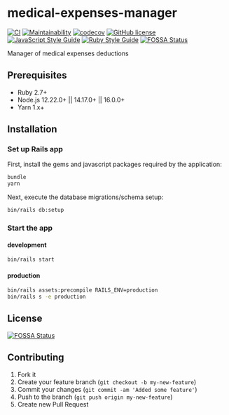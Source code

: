 # medical-expenses-manager

[![CI](https://github.com/mishina2228/medical-expenses-manager/workflows/ci/badge.svg)](https://github.com/mishina2228/medical-expenses-manager/actions)
[![Maintainability](https://api.codeclimate.com/v1/badges/58fc7e9f69118ecdb8ff/maintainability)](https://codeclimate.com/github/mishina2228/medical-expenses-manager/maintainability)
[![codecov](https://codecov.io/gh/mishina2228/medical-expenses-manager/branch/master/graph/badge.svg)](https://codecov.io/gh/mishina2228/medical-expenses-manager)
[![GitHub license](https://img.shields.io/github/license/mishina2228/medical-expenses-manager)](https://github.com/mishina2228/medical-expenses-manager/blob/master/LICENSE)
[![JavaScript Style Guide](https://img.shields.io/badge/code_style-standard-brightgreen.svg)](https://standardjs.com)
[![Ruby Style Guide](https://img.shields.io/badge/code_style-rubocop-brightgreen.svg)](https://github.com/rubocop/rubocop)
[![FOSSA Status](https://app.fossa.com/api/projects/git%2Bgithub.com%2Fmishina2228%2Fmedical-expenses-manager.svg?type=shield)](https://app.fossa.com/projects/git%2Bgithub.com%2Fmishina2228%2Fmedical-expenses-manager?ref=badge_shield)

Manager of medical expenses deductions

## Prerequisites

- Ruby 2.7+
- Node.js 12.22.0+ || 14.17.0+ || 16.0.0+
- Yarn 1.x+

## Installation

### Set up Rails app

First, install the gems and javascript packages required by the application:

```sh
bundle
yarn
```

Next, execute the database migrations/schema setup:

```sh
bin/rails db:setup
```

### Start the app

#### development

```sh
bin/rails start
```

#### production

```sh
bin/rails assets:precompile RAILS_ENV=production
bin/rails s -e production
```

## License

[![FOSSA Status](https://app.fossa.com/api/projects/git%2Bgithub.com%2Fmishina2228%2Fmedical-expenses-manager.svg?type=large)](https://app.fossa.com/projects/git%2Bgithub.com%2Fmishina2228%2Fmedical-expenses-manager?ref=badge_large)

## Contributing

1. Fork it
2. Create your feature branch (`git checkout -b my-new-feature`)
3. Commit your changes (`git commit -am 'Added some feature'`)
4. Push to the branch (`git push origin my-new-feature`)
5. Create new Pull Request

